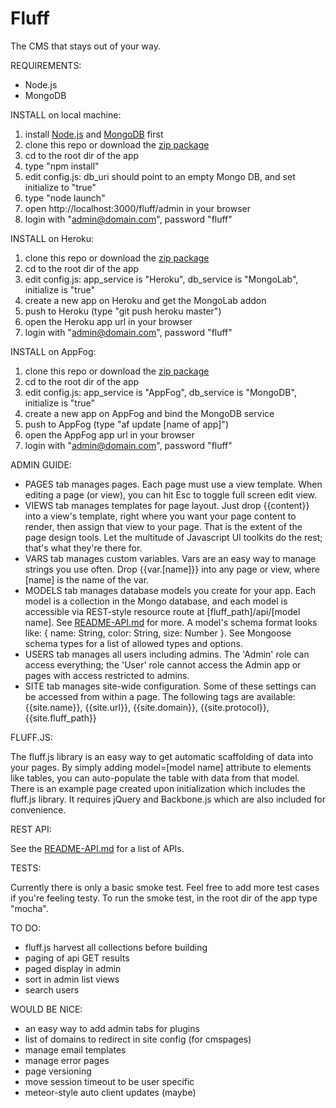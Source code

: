 Fluff
=====

The CMS that stays out of your way.

REQUIREMENTS: 

- Node.js
- MongoDB

INSTALL on local machine:

1. install [Node.js](http://nodejs.org) and [MongoDB](http://mongodb.org) first
2. clone this repo or download the [zip package](https://github.com/jgildred/fluff/archive/master.zip)
3. cd to the root dir of the app
4. type "npm install"
5. edit config.js: db_uri should point to an empty Mongo DB, and set initialize to "true"
6. type "node launch"
7. open http://localhost:3000/fluff/admin in your browser
8. login with "admin@domain.com", password "fluff"

INSTALL on Heroku:

1. clone this repo or download the [zip package](https://github.com/jgildred/fluff/archive/master.zip)
2. cd to the root dir of the app
3. edit config.js: app_service is "Heroku", db_service is "MongoLab", initialize is "true"
4. create a new app on Heroku and get the MongoLab addon
5. push to Heroku (type "git push heroku master")
6. open the Heroku app url in your browser
7. login with "admin@domain.com", password "fluff"

INSTALL on AppFog:

1. clone this repo or download the [zip package](https://github.com/jgildred/fluff/archive/master.zip)
2. cd to the root dir of the app
3. edit config.js: app_service is "AppFog", db_service is "MongoDB", initialize is "true"
4. create a new app on AppFog and bind the MongoDB service
5. push to AppFog (type "af update [name of app]")
6. open the AppFog app url in your browser
7. login with "admin@domain.com", password "fluff"

ADMIN GUIDE:

- PAGES tab manages pages. Each page must use a view template. When editing a page (or view), you can hit Esc to toggle full screen edit view.
- VIEWS tab manages templates for page layout. Just drop {{content}} into a view's template, right where you want your page content to render, then assign that view to your page. That is the extent of the page design tools. Let the multitude of Javascript UI toolkits do the rest; that's what they're there for.
- VARS tab manages custom variables. Vars are an easy way to manage strings you use often. Drop {{var.[name]}} into any page or view, where [name] is the name of the var.
- MODELS tab manages database models you create for your app. Each model is a collection in the Mongo database, and each model is accessible via REST-style resource route at [fluff_path]/api/[model name]. See [README-API.md](README-API.md) for more. A model's schema format looks like: { name: String, color: String, size: Number }. See Mongoose schema types for a list of allowed types and options.
- USERS tab manages all users including admins. The 'Admin' role can access everything; the 'User' role cannot access the Admin app or pages with access restricted to admins.
- SITE tab manages site-wide configuration. Some of these settings can be accessed from within a page. The following tags are available: {{site.name}}, {{site.url}}, {{site.domain}}, {{site.protocol}}, {{site.fluff_path}}

FLUFF.JS:

The fluff.js library is an easy way to get automatic scaffolding of data into your pages. By simply adding model=[model name] attribute to elements like tables, you can auto-populate the table with data from that model. There is an example page created upon initialization which includes the fluff.js library. It requires jQuery and Backbone.js which are also included for convenience.

REST API:

See the [README-API.md](README-API.md) for a list of APIs.

TESTS:

Currently there is only a basic smoke test. Feel free to add more test cases if you're feeling testy. To run the smoke test, in the root dir of the app type "mocha".

TO DO:

- fluff.js harvest all collections before building
- paging of api GET results
- paged display in admin
- sort in admin list views
- search users

WOULD BE NICE:

- an easy way to add admin tabs for plugins
- list of domains to redirect in site config (for cmspages)
- manage email templates
- manage error pages
- page versioning
- move session timeout to be user specific
- meteor-style auto client updates (maybe)
